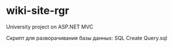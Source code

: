 # wiki-site-rgr
University project on ASP.NET MVC

Скрипт для разворачивания базы данных: SQL Create Query.sql
